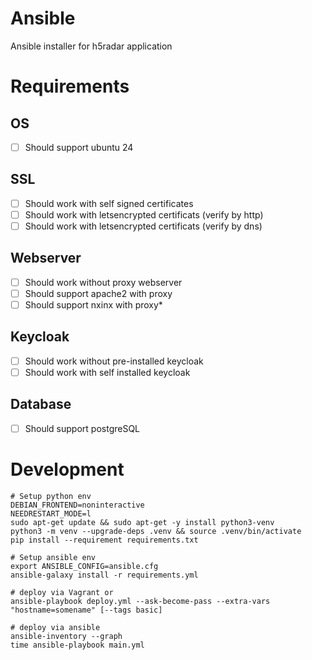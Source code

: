 # Ansible
Ansible installer for h5radar application

# Requirements
## OS
* [ ] Should support ubuntu 24

## SSL
* [ ] Should work with self signed certificates
* [ ] Should work with letsencrypted certificats (verify by http)
* [ ] Should work with letsencrypted certificats (verify by dns)

## Webserver
* [ ] Should work without proxy webserver  
* [ ] Should support apache2 with proxy 
* [ ] Should support nxinx with proxy* 

## Keycloak
* [ ] Should work without pre-installed keycloak  
* [ ] Should work with self installed keycloak 

## Database
* [ ] Should support postgreSQL  

# Development
```
# Setup python env
DEBIAN_FRONTEND=noninteractive
NEEDRESTART_MODE=l
sudo apt-get update && sudo apt-get -y install python3-venv
python3 -m venv --upgrade-deps .venv && source .venv/bin/activate
pip install --requirement requirements.txt

# Setup ansible env
export ANSIBLE_CONFIG=ansible.cfg
ansible-galaxy install -r requirements.yml

# deploy via Vagrant or
ansible-playbook deploy.yml --ask-become-pass --extra-vars "hostname=somename" [--tags basic]

# deploy via ansible
ansible-inventory --graph
time ansible-playbook main.yml
```


